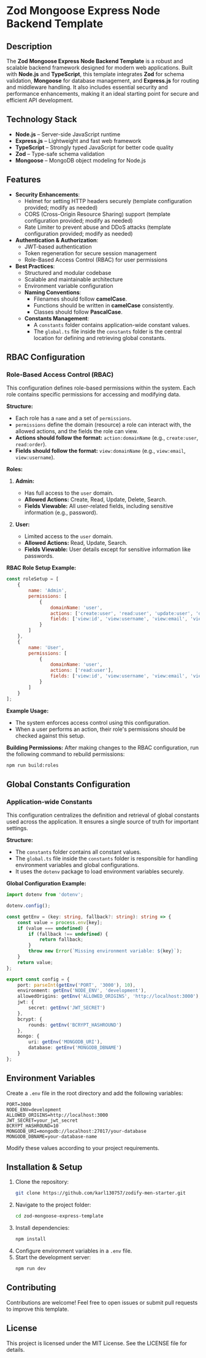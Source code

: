 # Zod Mongoose Express Node Backend Template

## Description

The **Zod Mongoose Express Node Backend Template** is a robust and scalable backend framework designed for modern web applications. Built with **Node.js** and **TypeScript**, this template integrates **Zod** for schema validation, **Mongoose** for database management, and **Express.js** for routing and middleware handling. It also includes essential security and performance enhancements, making it an ideal starting point for secure and efficient API development.

## Technology Stack

-   **Node.js** – Server-side JavaScript runtime
-   **Express.js** – Lightweight and fast web framework
-   **TypeScript** – Strongly typed JavaScript for better code quality
-   **Zod** – Type-safe schema validation
-   **Mongoose** – MongoDB object modeling for Node.js

## Features

-   **Security Enhancements**:
    -   Helmet for setting HTTP headers securely (template configuration provided; modify as needed)
    -   CORS (Cross-Origin Resource Sharing) support (template configuration provided; modify as needed)
    -   Rate Limiter to prevent abuse and DDoS attacks (template configuration provided; modify as needed)
-   **Authentication & Authorization**:
    -   JWT-based authentication
    -   Token regeneration for secure session management
    -   Role-Based Access Control (RBAC) for user permissions
-   **Best Practices**:
    -   Structured and modular codebase
    -   Scalable and maintainable architecture
    -   Environment variable configuration
    -   **Naming Conventions**:
        -   Filenames should follow **camelCase**.
        -   Functions should be written in **camelCase** consistently.
        -   Classes should follow **PascalCase**.
    -   **Constants Management**:
        -   A `constants` folder contains application-wide constant values.
        -   The `global.ts` file inside the `constants` folder is the central location for defining and retrieving global constants.

## RBAC Configuration

### Role-Based Access Control (RBAC)

This configuration defines role-based permissions within the system. Each role contains specific permissions for accessing and modifying data.

**Structure:**

-   Each role has a `name` and a set of `permissions`.
-   `permissions` define the domain (resource) a role can interact with, the allowed actions, and the fields the role can view.
-   **Actions should follow the format:** `action:domainName` (e.g., `create:user`, `read:order`).
-   **Fields should follow the format:** `view:domainName` (e.g., `view:email`, `view:username`).

**Roles:**

1. **Admin:**

    - Has full access to the `user` domain.
    - **Allowed Actions:** Create, Read, Update, Delete, Search.
    - **Fields Viewable:** All user-related fields, including sensitive information (e.g., password).

2. **User:**
    - Limited access to the `user` domain.
    - **Allowed Actions:** Read, Update, Search.
    - **Fields Viewable:** User details except for sensitive information like passwords.

**RBAC Role Setup Example:**

```javascript
const roleSetup = [
	{
		name: 'Admin',
		permissions: [
			{
				domainName: 'user',
				actions: ['create:user', 'read:user', 'update:user', 'delete:user'],
				fields: ['view:id', 'view:username', 'view:email', 'view:password', 'view:role', 'view:createdAt', 'view:updatedAt']
			}
		]
	},
	{
		name: 'User',
		permissions: [
			{
				domainName: 'user',
				actions: ['read:user'],
				fields: ['view:id', 'view:username', 'view:email', 'view:createdAt', 'view:updatedAt']
			}
		]
	}
];
```

**Example Usage:**

-   The system enforces access control using this configuration.
-   When a user performs an action, their role's permissions should be checked against this setup.

**Building Permissions:**
After making changes to the RBAC configuration, run the following command to rebuild permissions:

```sh
npm run build:roles
```

## Global Constants Configuration

### Application-wide Constants

This configuration centralizes the definition and retrieval of global constants used across the application. It ensures a single source of truth for important settings.

**Structure:**

-   The `constants` folder contains all constant values.
-   The `global.ts` file inside the `constants` folder is responsible for handling environment variables and global configurations.
-   It uses the `dotenv` package to load environment variables securely.

**Global Configuration Example:**

```typescript
import dotenv from 'dotenv';

dotenv.config();

const getEnv = (key: string, fallback?: string): string => {
	const value = process.env[key];
	if (value === undefined) {
		if (fallback !== undefined) {
			return fallback;
		}
		throw new Error(`Missing environment variable: ${key}`);
	}
	return value;
};

export const config = {
	port: parseInt(getEnv('PORT', '3000'), 10),
	environment: getEnv('NODE_ENV', 'development'),
	allowedOrigins: getEnv('ALLOWED_ORIGINS', 'http://localhost:3000'),
	jwt: {
		secret: getEnv('JWT_SECRET')
	},
	bcrypt: {
		rounds: getEnv('BCRYPT_HASHROUND')
	},
	mongo: {
		uri: getEnv('MONGODB_URI'),
		database: getEnv('MONGODB_DBNAME')
	}
};
```

## Environment Variables

Create a `.env` file in the root directory and add the following variables:

```env
PORT=3000
NODE_ENV=development
ALLOWED_ORIGINS=http://localhost:3000
JWT_SECRET=your_jwt_secret
BCRYPT_HASHROUND=10
MONGODB_URI=mongodb://localhost:27017/your-database
MONGODB_DBNAME=your-database-name
```

Modify these values according to your project requirements.

## Installation & Setup

1. Clone the repository:
    ```sh
    git clone https://github.com/karl130757/zodify-men-starter.git
    ```
2. Navigate to the project folder:
    ```sh
    cd zod-mongoose-express-template
    ```
3. Install dependencies:
    ```sh
    npm install
    ```
4. Configure environment variables in a `.env` file.
5. Start the development server:
    ```sh
    npm run dev
    ```

## Contributing

Contributions are welcome! Feel free to open issues or submit pull requests to improve this template.

## License

This project is licensed under the MIT License. See the LICENSE file for details.
